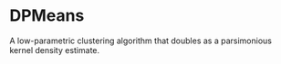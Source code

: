 # DPMeans
A low-parametric clustering algorithm that doubles as a parsimonious kernel density estimate. 
